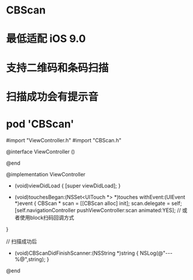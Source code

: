 # CBScan

# 最低适配 iOS 9.0

# 支持二维码和条码扫描

# 扫描成功会有提示音

# pod 'CBScan' 

#import "ViewController.h"
#import "CBScan.h"

@interface ViewController ()<CBScanDelegate>

@end

@implementation ViewController

- (void)viewDidLoad {
[super viewDidLoad];
}

- (void)touchesBegan:(NSSet<UITouch *> *)touches withEvent:(UIEvent *)event {
CBScan * scan = [[CBScan alloc] init];
scan.delegate = self;
[self.navigationController pushViewController:scan animated:YES];
// 或者使用block扫码回调方式

}

// 扫描成功后
- (void)CBScanDidFinishScanner:(NSString *)string {
NSLog(@"--- %@",string);
}

@end
